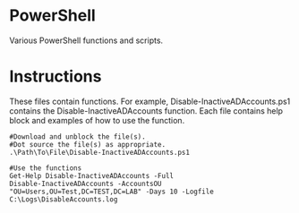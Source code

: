 PowerShell
==========

Various PowerShell functions and scripts.

# Instructions

These files contain functions.  For example, Disable-InactiveADAccounts.ps1 contains the Disable-InactiveADAccounts function. Each file contains help block and examples of how to use the function.

    #Download and unblock the file(s).
    #Dot source the file(s) as appropriate.
    .\Path\To\File\Disable-InactiveADAccounts.ps1
    
    #Use the functions
    Get-Help Disable-InactiveADAccounts -Full
    Disable-InactiveADAccounts -AccountsOU "OU=Users,OU=Test,DC=TEST,DC=LAB" -Days 10 -Logfile C:\Logs\DisableAccounts.log
